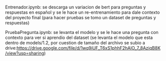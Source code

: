 Entrenador.ipynb: se descarga un variacion de bert para preguntas y respuestas en español y se le hace un re-entrenamiento para dale contexto del proyecto final (para hacer pruebas se tomo un dataset de preguntas y respuestas)

PruebaPregunta.ipynb: se levanta el modelo y se le hace una pregunta con contexto para ver si aprendio del dataset (se levanta el modelo que esta dentro de models/1.2, por cuestion de tamaño del archivo se subio a drive:https://drive.google.com/file/d/1wq9iUF_T6xS1phhF2hAlO_7_8AziqB8K/view?usp=sharing)